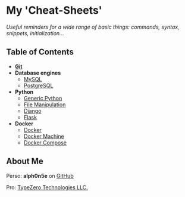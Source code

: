 # My 'Cheat-Sheets'
_Useful reminders for a wide range of basic things: commands, syntax, snippets, initialization..._

## Table of Contents
- [__Git__](md-git/git.md)
- __Database engines__
  - [MySQL](md-database/mysql.md)
  - [PostgreSQL](md-database/postgresql.md)
- __Python__
  - [Generic Python](md-python/generic-python.md)
  - [File Manipulation](md-python/file-manipulations.md)
  - [Django](md-python/django.md)
  - [Flask](md-python/flask.md)
- __Docker__
  - [Docker](md-docker/docker.md)
  - [Docker Machine](md-docker/docker-machine.md)
  - [Docker Compose](md-docker/docker-compose.md)

## About Me
Perso: **alph0n5e** on [GitHub](https://github.com/alph0n5e)

Pro: [TypeZero Technologies LLC.](http://typezero.com)
